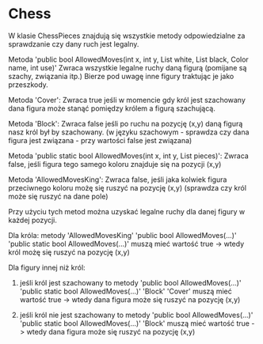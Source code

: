 # Chess

W klasie ChessPieces znajdują się wszystkie metody odpowiedzialne za sprawdzanie czy dany ruch jest legalny.

Metoda 'public bool AllowedMoves(int x, int y, List<ChessPieces> white, List<ChessPieces> black, Color name, int use)'
Zwraca wszystkie legalne ruchy daną figurą (pomijane są szachy, związania itp.)
Bierze pod uwagę inne figury traktując je jako przeszkody.
  
Metoda 'Cover':
Zwraca true jeśli w momencie gdy król jest szachowany dana figura może stanąć pomiędzy królem a figurą szachującą.

Metoda 'Block':
Zwraca false jeśli po ruchu na pozycję (x,y) daną figurą nasz król był by szachowany.
(w języku szachowym - sprawdza czy dana figura jest związana - przy wartości false jest związana)

Metoda 'public static bool AllowedMoves(int x, int y, List<ChessPieces> pieces)':
Zwraca false, jeśli figura tego samego koloru znajduje się na pozycji (x,y)
   
Metoda 'AllowedMovesKing':
Zwraca false, jeśli jaka kolwiek figura przeciwnego koloru możę się ruszyć na pozycję (x,y)
(sprawdza czy król może się ruszyć na dane pole)

Przy użyciu tych metod można uzyskać legalne ruchy dla danej figury w każdej pozycji.

Dla króla: metody 'AllowedMovesKing' 'public bool AllowedMoves(...)' 'public static bool AllowedMoves(...)' muszą mieć wartość true -> wtedy król możę się ruszyć na pozycję (x,y)
  
Dla figury innej niż król:
  
1) jeśli król jest szachowany to metody 'public bool AllowedMoves(...)' 'public static bool AllowedMoves(...)' 'Block' 'Cover' muszą mieć wartość true -> wtedy dana figura może się ruszyć na pozycję (x,y)

2) jeśli król nie jest szachowany to metody 'public bool AllowedMoves(...)' 'public static bool AllowedMoves(...)' 'Block' muszą mieć wartość true -> wtedy dana figura może się ruszyć na pozycję (x,y)
